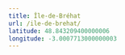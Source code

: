 ```yaml
---
title: Île-de-Bréhat
url: /ile-de-brehat/
latitude: 48.843209400000006
longitude: -3.0007713000000003
---
```

